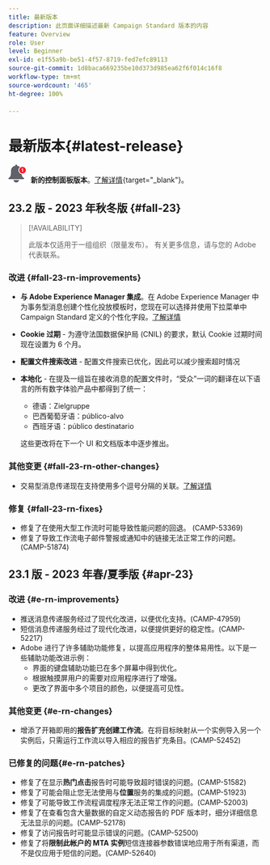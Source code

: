 ```yaml
---
title: 最新版本
description: 此页面详细描述最新 Campaign Standard 版本的内容
feature: Overview
role: User
level: Beginner
exl-id: e1f55a9b-be51-4f57-8719-fed7efc89113
source-git-commit: 1d8baca669235be10d373d985ea62f6f014c16f8
workflow-type: tm+mt
source-wordcount: '465'
ht-degree: 100%

---
```



# 最新版本{#latest-release}

![控制面板](assets/do-not-localize/cp-icon.png) **新的控制面板版本**。[了解详情](https://experienceleague.adobe.com/docs/control-panel/using/release-notes.html?lang=zh-Hans){target="_blank"}。


## 23.2 版 - 2023 年秋冬版 {#fall-23}

>[!AVAILABILITY]
>
>此版本仅适用于一组组织（限量发布）。 有关更多信息，请与您的 Adobe 代表联系。

### 改进 {#fall-23-rn-improvements}

* **与 Adobe Experience Manager 集成**。在 Adobe Experience Manager 中为事务型消息创建个性化投放模板时，您现在可以选择并使用下拉菜单中 Campaign Standard 定义的个性化字段。[了解详情](../../integrating/using/creating-email-experience-manager.md)

* **Cookie 过期** - 为遵守法国数据保护局 (CNIL) 的要求，默认 Cookie 过期时间现在设置为 6 个月。

* **配置文件搜索改进**  - 配置文件搜索已优化，因此可以减少搜索超时情况

* **本地化** - 在提及一组旨在接收消息的配置文件时，“受众”一词的翻译在以下语言的所有数字体验产品中都得到了统一：

   * 德语：Zielgruppe
   * 巴西葡萄牙语：público-alvo
   * 西班牙语：público destinatario

  这些更改将在下一个 UI 和文档版本中逐步推出。


### 其他变更 {#fall-23-rn-other-changes}

* 交易型消息传递现在支持使用多个逗号分隔的关联。[了解详情](../../sending/using/managing-typologies.md)

### 修复 {#fall-23-rn-fixes}

* 修复了在使用大型工作流时可能导致性能问题的回退。 (CAMP-53369)
* 修复了导致工作流电子邮件警报或通知中的链接无法正常工作的问题。(CAMP-51874)

## 23.1 版 - 2023 年春/夏季版 {#apr-23}

### 改进 {#e-rn-improvements}

* 推送消息传递服务经过了现代化改进，以便优化支持。(CAMP-47959)
* 短信消息传递服务经过了现代化改进，以便提供更好的稳定性。(CAMP-52217)
* Adobe 进行了许多辅助功能修复，以提高应用程序的整体易用性。以下是一些辅助功能改进示例：
   * 界面的键盘辅助功能已在多个屏幕中得到优化。
   * 根据触摸屏用户的需要对应用程序进行了增强。
   * 更改了界面中多个项目的颜色，以便提高可见性。

### 其他变更 {#e-rn-changes}

* 增添了开箱即用的&#x200B;**报告扩充创建工作流**。在将目标映射从一个实例导入另一个实例后，只需运行工作流以导入相应的报告扩充条目。(CAMP-52452)

### 已修复的问题{#e-rn-patches}

* 修复了在显示&#x200B;**热门点击**&#x200B;报告时可能导致超时错误的问题。(CAMP-51582)
* 修复了可能会阻止您无法使用与&#x200B;**位置**&#x200B;服务的集成的问题。(CAMP-51923)
* 修复了可能导致工作流程调度程序无法正常工作的问题。(CAMP-52003)
* 修复了在查看包含大量数据的自定义动态报告的 PDF 版本时，细分详细信息无法显示的问题。(CAMP-52178)
* 修复了访问报告时可能显示错误的问题。(CAMP-52500)
* 修复了将&#x200B;**限制此帐户的 MTA 实例**&#x200B;短信连接器参数错误地应用于所有渠道，而不是仅应用于短信的问题。(CAMP-52640)
